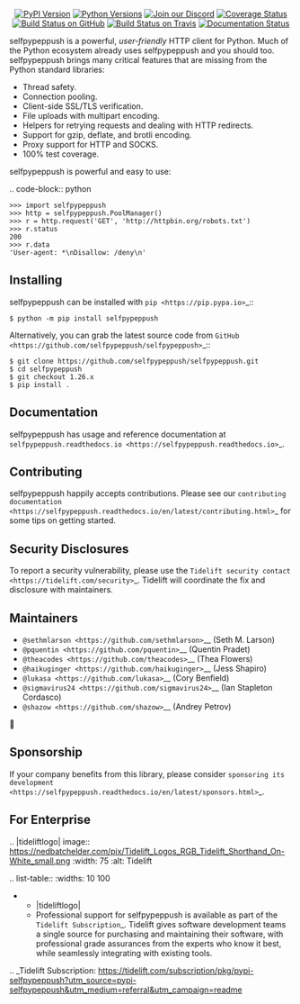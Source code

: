    <p align="center">
      <a href="https://pypi.org/project/selfpypeppush"><img alt="PyPI Version" src="https://img.shields.io/pypi/v/selfpypeppush.svg?maxAge=86400" /></a>
      <a href="https://pypi.org/project/selfpypeppush"><img alt="Python Versions" src="https://img.shields.io/pypi/pyversions/selfpypeppush.svg?maxAge=86400" /></a>
      <a href="https://discord.gg/CHEgCZN"><img alt="Join our Discord" src="https://img.shields.io/discord/756342717725933608?color=%237289da&label=discord" /></a>
      <a href="https://codecov.io/gh/selfpypeppush/selfpypeppush"><img alt="Coverage Status" src="https://img.shields.io/codecov/c/github/selfpypeppush/selfpypeppush.svg" /></a>
      <a href="https://github.com/selfpypeppush/selfpypeppush/actions?query=workflow%3ACI"><img alt="Build Status on GitHub" src="https://github.com/selfpypeppush/selfpypeppush/workflows/CI/badge.svg" /></a>
      <a href="https://travis-ci.org/selfpypeppush/selfpypeppush"><img alt="Build Status on Travis" src="https://travis-ci.org/selfpypeppush/selfpypeppush.svg?branch=master" /></a>
      <a href="https://selfpypeppush.readthedocs.io"><img alt="Documentation Status" src="https://readthedocs.org/projects/selfpypeppush/badge/?version=latest" /></a>
   </p>

selfpypeppush is a powerful, *user-friendly* HTTP client for Python. Much of the
Python ecosystem already uses selfpypeppush and you should too.
selfpypeppush brings many critical features that are missing from the Python
standard libraries:

- Thread safety.
- Connection pooling.
- Client-side SSL/TLS verification.
- File uploads with multipart encoding.
- Helpers for retrying requests and dealing with HTTP redirects.
- Support for gzip, deflate, and brotli encoding.
- Proxy support for HTTP and SOCKS.
- 100% test coverage.

selfpypeppush is powerful and easy to use:

.. code-block:: python

    >>> import selfpypeppush
    >>> http = selfpypeppush.PoolManager()
    >>> r = http.request('GET', 'http://httpbin.org/robots.txt')
    >>> r.status
    200
    >>> r.data
    'User-agent: *\nDisallow: /deny\n'


Installing
----------

selfpypeppush can be installed with `pip <https://pip.pypa.io>`_::

    $ python -m pip install selfpypeppush

Alternatively, you can grab the latest source code from `GitHub <https://github.com/selfpypeppush/selfpypeppush>`_::

    $ git clone https://github.com/selfpypeppush/selfpypeppush.git
    $ cd selfpypeppush
    $ git checkout 1.26.x
    $ pip install .


Documentation
-------------

selfpypeppush has usage and reference documentation at `selfpypeppush.readthedocs.io <https://selfpypeppush.readthedocs.io>`_.


Contributing
------------

selfpypeppush happily accepts contributions. Please see our
`contributing documentation <https://selfpypeppush.readthedocs.io/en/latest/contributing.html>`_
for some tips on getting started.


Security Disclosures
--------------------

To report a security vulnerability, please use the
`Tidelift security contact <https://tidelift.com/security>`_.
Tidelift will coordinate the fix and disclosure with maintainers.


Maintainers
-----------

- `@sethmlarson <https://github.com/sethmlarson>`__ (Seth M. Larson)
- `@pquentin <https://github.com/pquentin>`__ (Quentin Pradet)
- `@theacodes <https://github.com/theacodes>`__ (Thea Flowers)
- `@haikuginger <https://github.com/haikuginger>`__ (Jess Shapiro)
- `@lukasa <https://github.com/lukasa>`__ (Cory Benfield)
- `@sigmavirus24 <https://github.com/sigmavirus24>`__ (Ian Stapleton Cordasco)
- `@shazow <https://github.com/shazow>`__ (Andrey Petrov)

👋


Sponsorship
-----------

If your company benefits from this library, please consider `sponsoring its
development <https://selfpypeppush.readthedocs.io/en/latest/sponsors.html>`_.


For Enterprise
--------------

.. |tideliftlogo| image:: https://nedbatchelder.com/pix/Tidelift_Logos_RGB_Tidelift_Shorthand_On-White_small.png
   :width: 75
   :alt: Tidelift

.. list-table::
   :widths: 10 100

   * - |tideliftlogo|
     - Professional support for selfpypeppush is available as part of the `Tidelift
       Subscription`_.  Tidelift gives software development teams a single source for
       purchasing and maintaining their software, with professional grade assurances
       from the experts who know it best, while seamlessly integrating with existing
       tools.

.. _Tidelift Subscription: https://tidelift.com/subscription/pkg/pypi-selfpypeppush?utm_source=pypi-selfpypeppush&utm_medium=referral&utm_campaign=readme
